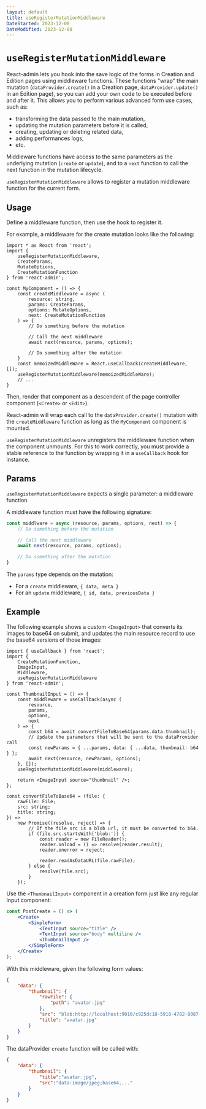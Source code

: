 ```yaml
---
layout: default
title: useRegisterMutationMiddleware
DateStarted: 2023-12-08
DateModified: 2023-12-08
---
```


# `useRegisterMutationMiddleware`

React-admin lets you hook into the save logic of the forms in Creation and Edition pages using middleware functions. These functions "wrap" the main mutation (`dataProvider.create()` in a Creation page, `dataProvider.update()` in an Edition page), so you can add your own code to be executed before and after it. This allows you to perform various advanced form use cases, such as:

- transforming the data passed to the main mutation,
- updating the mutation parameters before it is called,
- creating, updating or deleting related data,
- adding performances logs,
- etc.

Middleware functions have access to the same parameters as the underlying mutation (`create` or `update`), and to a `next` function to call the next function in the mutation lifecycle.

`useRegisterMutationMiddleware` allows to register a mutation middleware function for the current form.

## Usage

Define a middleware function, then use the hook to register it. 

For example, a middleware for the create mutation looks like the following:

```tsx
import * as React from 'react';
import {
    useRegisterMutationMiddleware,
    CreateParams,
    MutateOptions,
    CreateMutationFunction
} from 'react-admin';

const MyComponent = () => {
    const createMiddleware = async (
        resource: string,
        params: CreateParams,
        options: MutateOptions,
        next: CreateMutationFunction
    ) => {
        // Do something before the mutation

        // Call the next middleware
        await next(resource, params, options);

        // Do something after the mutation
    }
    const memoizedMiddleWare = React.useCallback(createMiddleware, []);
    useRegisterMutationMiddleware(memoizedMiddleWare);
    // ...
}
```

Then, render that component as a descendent of the page controller component (`<Create>` or `<Edit>`).

React-admin will wrap each call to the `dataProvider.create()` mutation with the `createMiddleware` function as long as the `MyComponent` component is mounted.

`useRegisterMutationMiddleware` unregisters the middleware function when the component unmounts. For this to work correctly, you must provide a stable reference to the function by wrapping it in a `useCallback` hook for instance.

## Params

`useRegisterMutationMiddleware` expects a single parameter: a middleware function.

A middleware function must have the following signature:

```jsx
const middlware = async (resource, params, options, next) => {
    // Do something before the mutation

    // Call the next middleware
    await next(resource, params, options);

    // Do something after the mutation
}
```

The `params` type depends on the mutation:

- For a `create` middleware, `{ data, meta }`
- For an `update` middleware, `{ id, data, previousData }`

## Example

The following example shows a custom `<ImageInput>` that converts its images to base64 on submit, and updates the main resource record to use the base64 versions of those images:

```tsx
import { useCallback } from 'react';
import { 
    CreateMutationFunction,
    ImageInput,
    Middleware,
    useRegisterMutationMiddleware
} from 'react-admin';

const ThumbnailInput = () => {
    const middleware = useCallback(async (
        resource,
        params,
        options,
        next
    ) => {
        const b64 = await convertFileToBase64(params.data.thumbnail);
        // Update the parameters that will be sent to the dataProvider call
        const newParams = { ...params, data: { ...data, thumbnail: b64 } };
        await next(resource, newParams, options);
    }, []);
    useRegisterMutationMiddleware(middleware);

    return <ImageInput source="thumbnail" />;
};

const convertFileToBase64 = (file: {
    rawFile: File;
    src: string;
    title: string;
}) =>
    new Promise((resolve, reject) => {
        // If the file src is a blob url, it must be converted to b64.
        if (file.src.startsWith('blob:')) {
            const reader = new FileReader();
            reader.onload = () => resolve(reader.result);
            reader.onerror = reject;

            reader.readAsDataURL(file.rawFile);
        } else {
            resolve(file.src);
        }
    });
```

Use the `<ThumbnailInput>` component in a creation form just like any regular Input component:

```jsx
const PostCreate = () => (
    <Create>
        <SimpleForm>
            <TextInput source="title" />
            <TextInput source="body" multiline />
            <ThumbnailInput />
        </SimpleForm>
    </Create>
);
```

With this middleware, given the following form values:

```json
{
    "data": {
        "thumbnail": {
            "rawFile": {
                "path": "avatar.jpg"
            },
            "src": "blob:http://localhost:9010/c925dc18-5918-4782-8087-b2464896b8f9",
            "title": "avatar.jpg"
        }
    }
}
```

The dataProvider `create` function will be called with:

```json
{
    "data": {
        "thumbnail": {
            "title":"avatar.jpg",
            "src":"data:image/jpeg;base64,..."
        }
    }
}
```
